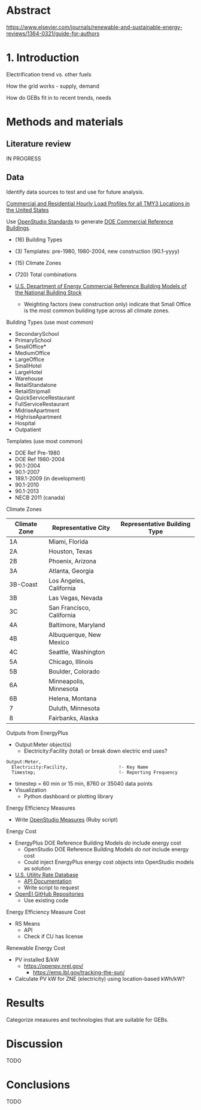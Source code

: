 # Abstract

https://www.elsevier.com/journals/renewable-and-sustainable-energy-reviews/1364-0321/guide-for-authors

# 1. Introduction

Electrification trend vs. other fuels

How the grid works - supply, demand

How do GEBs fit in to recent trends, needs

# Methods and materials

## Literature review

IN PROGRESS

## Data

Identify data sources to test and use for future analysis.

[Commercial and Residential Hourly Load Profiles for all TMY3 Locations in the United States](https://openei.org/datasets/dataset/commercial-and-residential-hourly-load-profiles-for-all-tmy3-locations-in-the-united-states)

Use [OpenStudio Standards](https://github.com/NREL/openstudio-standards) to generate [DOE Commercial Reference Buildings](https://www.energy.gov/eere/buildings/commercial-reference-buildings).

  * (16) Building Types
  * (3) Templates: pre-1980, 1980-2004, new construction (90.1-yyyy)
  * (15) Climate Zones
  * (720) Total combinations

* [U.S. Department of Energy Commercial Reference Building Models of the National Building Stock](https://www.nrel.gov/docs/fy11osti/46861.pdf)

  * Weighting factors (new construction only) indicate that Small Office is the most common building type across all climate zones. 

Building Types (use most common)

* SecondarySchool
* PrimarySchool
* SmallOffice*
* MediumOffice
* LargeOffice
* SmallHotel
* LargeHotel
* Warehouse
* RetailStandalone
* RetailStripmall
* QuickServiceRestaurant
* FullServiceRestaurant
* MidriseApartment
* HighriseApartment
* Hospital
* Outpatient

Templates (use most common)

* DOE Ref Pre-1980
* DOE Ref 1980-2004
* 90.1-2004
* 90.1-2007
* 189.1-2009 (in development)
* 90.1-2010
* 90.1-2013
* NECB 2011 (canada)

Climate Zones

| Climate Zone | Representative City | Representative Building Type |
| --- | --- | --- |
| 1A | Miami, Florida | 
| 2A | Houston, Texas | 
| 2B | Phoenix, Arizona | 
| 3A | Atlanta, Georgia | 
| 3B-Coast | Los Angeles, California | 
| 3B | Las Vegas, Nevada | 
| 3C | San Francisco, California | 
| 4A | Baltimore, Maryland | 
| 4B | Albuquerque, New Mexico | 
| 4C | Seattle, Washington | 
| 5A | Chicago, Illinois | 
| 5B | Boulder, Colorado | 
| 6A | Minneapolis, Minnesota | 
| 6B | Helena, Montana | 
| 7 | Duluth, Minnesota | 
| 8 | Fairbanks, Alaska | 

Outputs from EnergyPlus

* Output:Meter object(s)
  * Electricity:Facility (total) or break down electric end uses?
```
Output:Meter,
  Electricity:Facility,                   !- Key Name
  Timestep;                               !- Reporting Frequency
```
* timestep = 60 min or 15 min, 8760 or 35040 data points
* Visualization
  * Python dashboard or plotting library

Energy Efficiency Measures

* Write [OpenStudio Measures](https://nrel.github.io/OpenStudio-user-documentation/getting_started/about_measures/) (Ruby script)

Energy Cost

* EnergyPlus DOE Reference Building Models *do* include energy cost
  * OpenStudio DOE Reference Building Models *do not* include energy cost
  * Could inject EnergyPlus energy cost objects into OpenStudio models as solution
* [U.S. Utility Rate Database](https://openei.org/apps/USURDB/)
  * [API Documentation](https://openei.org/services/doc/rest/util_rates/?version=3)
  * Write script to request
* [OpenEI GitHub Repositories](https://github.com/search?q=openei&type=Repositories)
  * Use existing code

Energy Efficiency Measure Cost

* RS Means
  * API
  * Check if CU has license

Renewable Energy Cost

* PV installed $/kW
  * https://openpv.nrel.gov/
    * https://emp.lbl.gov/tracking-the-sun/
* Calculate PV kW for ZNE (electricity) using location-based kWh/kW?

# Results

Categorize measures and technologies that are suitable for GEBs.

# Discussion

TODO

# Conclusions

TODO